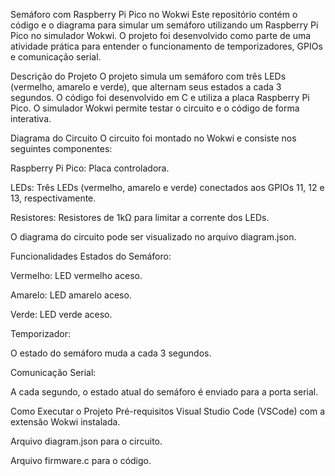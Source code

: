 Semáforo com Raspberry Pi Pico no Wokwi
Este repositório contém o código e o diagrama para simular um semáforo utilizando um Raspberry Pi Pico no simulador Wokwi. O projeto foi desenvolvido como parte de uma atividade prática para entender o funcionamento de temporizadores, GPIOs e comunicação serial.

Descrição do Projeto
O projeto simula um semáforo com três LEDs (vermelho, amarelo e verde), que alternam seus estados a cada 3 segundos. O código foi desenvolvido em C e utiliza a placa Raspberry Pi Pico. O simulador Wokwi permite testar o circuito e o código de forma interativa.

Diagrama do Circuito
O circuito foi montado no Wokwi e consiste nos seguintes componentes:

Raspberry Pi Pico: Placa controladora.

LEDs: Três LEDs (vermelho, amarelo e verde) conectados aos GPIOs 11, 12 e 13, respectivamente.

Resistores: Resistores de 1kΩ para limitar a corrente dos LEDs.

O diagrama do circuito pode ser visualizado no arquivo diagram.json.

Funcionalidades
Estados do Semáforo:

Vermelho: LED vermelho aceso.

Amarelo: LED amarelo aceso.

Verde: LED verde aceso.

Temporizador:

O estado do semáforo muda a cada 3 segundos.

Comunicação Serial:

A cada segundo, o estado atual do semáforo é enviado para a porta serial.

Como Executar o Projeto
Pré-requisitos
Visual Studio Code (VSCode) com a extensão Wokwi instalada.

Arquivo diagram.json para o circuito.

Arquivo firmware.c para o código.
